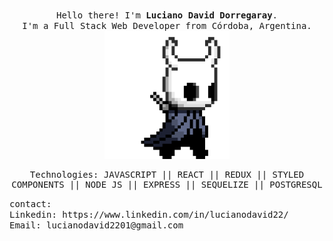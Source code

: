 <p align="center">
  <br>
  <samp>
    Hello there! I'm <b>Luciano David Dorregaray</b>.
    <br>I'm a Full Stack Web Developer from Córdoba, Argentina.<br>

</samp>

  <img src="https://raw.githubusercontent.com/TanZng/TanZng/master/assets/hollor_knight3.gif" width="200"/>

</p>

<samp align="center">
<p>
Technologies:
JAVASCRIPT || REACT || REDUX || STYLED COMPONENTS || NODE JS || EXPRESS || SEQUELIZE || POSTGRESQL
</p>

</samp>
<samp>
  contact: 
  <br> Linkedin: https://www.linkedin.com/in/lucianodavid22/
  <br> Email: lucianodavid2201@gmail.com 
</samp>

